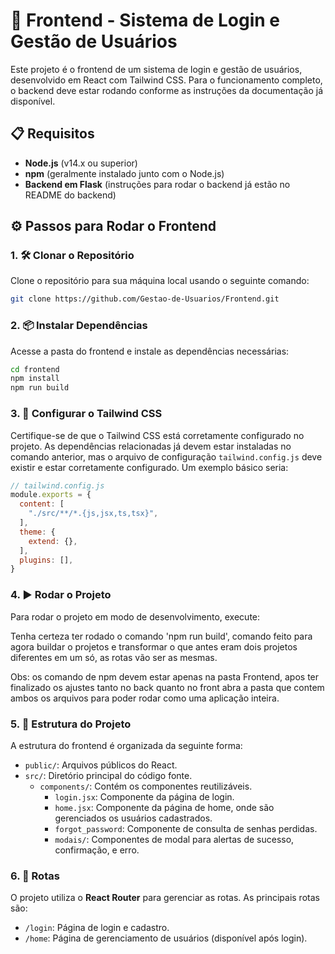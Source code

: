 
# 🚀 Frontend - Sistema de Login e Gestão de Usuários

Este projeto é o frontend de um sistema de login e gestão de usuários, desenvolvido em React com Tailwind CSS. Para o funcionamento completo, o backend deve estar rodando conforme as instruções da documentação já disponível.

## 📋 Requisitos

- **Node.js** (v14.x ou superior)
- **npm** (geralmente instalado junto com o Node.js)
- **Backend em Flask** (instruções para rodar o backend já estão no README do backend)

## ⚙️ Passos para Rodar o Frontend

### 1. 🛠️ Clonar o Repositório

Clone o repositório para sua máquina local usando o seguinte comando:

```bash
git clone https://github.com/Gestao-de-Usuarios/Frontend.git
```

### 2. 📦 Instalar Dependências

Acesse a pasta do frontend e instale as dependências necessárias:

```bash
cd frontend
npm install
npm run build
```

### 3. 🎨 Configurar o Tailwind CSS

Certifique-se de que o Tailwind CSS está corretamente configurado no projeto. As dependências relacionadas já devem estar instaladas no comando anterior, mas o arquivo de configuração `tailwind.config.js` deve existir e estar corretamente configurado. Um exemplo básico seria:

```javascript
// tailwind.config.js
module.exports = {
  content: [
    "./src/**/*.{js,jsx,ts,tsx}",
  ],
  theme: {
    extend: {},
  ],
  plugins: [],
}
```

### 4. ▶️ Rodar o Projeto

Para rodar o projeto em modo de desenvolvimento, execute:

Tenha certeza ter rodado o comando 'npm run build', comando feito para agora buildar o projetos e transformar o que antes eram dois projetos diferentes em um só, as rotas vão ser as mesmas.

Obs: os comando de npm devem estar apenas na pasta Frontend, apos ter finalizado os ajustes tanto no back quanto no front abra a pasta que contem ambos os arquivos para poder rodar como uma aplicação inteira.


### 5. 📂 Estrutura do Projeto

A estrutura do frontend é organizada da seguinte forma:

- `public/`: Arquivos públicos do React.
- `src/`: Diretório principal do código fonte.
  - `components/`: Contém os componentes reutilizáveis.
    - `login.jsx`: Componente da página de login.
    - `home.jsx`: Componente da página de home, onde são gerenciados os usuários cadastrados.
    - `forgot_password`: Componente de consulta de senhas perdidas.
    - `modais/`: Componentes de modal para alertas de sucesso, confirmação, e erro.

### 6. 🔀 Rotas

O projeto utiliza o **React Router** para gerenciar as rotas. As principais rotas são:

- `/login`: Página de login e cadastro.
- `/home`: Página de gerenciamento de usuários (disponível após login).


